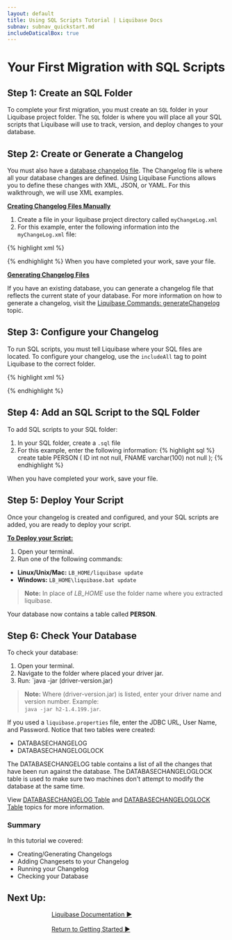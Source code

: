 ```yaml
---
layout: default
title: Using SQL Scripts Tutorial | Liquibase Docs
subnav: subnav_quickstart.md
includeDaticalBox: true
---
```

# Your First Migration with SQL Scripts

## Step 1: Create an SQL Folder

To complete your first migration, you must create an `SQL` folder in your Liquibase project folder.  The `SQL` folder is where you will place all your SQL scripts that Liquibase will use to track, version, and deploy changes to your database.

## Step 2: Create or Generate a Changelog

You must also have a [database changelog file](/documentation/databasechangelog.html). The Changelog file is where all your database changes are defined. Using Liquibase Functions allows you to define these changes with XML, JSON, or YAML. For this walkthrough, we will use XML examples.

**<u>Creating Changelog Files Manually</u>**

1. Create a file in your liquibase project directory called `myChangeLog.xml` 
2. For this example, enter the following information into the `myChangeLog.xml` file: 

{% highlight xml %}
<?xml version="1.0" encoding="UTF-8"?>
<databaseChangeLog
  xmlns="http://www.liquibase.org/xml/ns/dbchangelog"
  xmlns:xsi="http://www.w3.org/2001/XMLSchema-instance"
  xsi:schemaLocation="http://www.liquibase.org/xml/ns/dbchangelog
         http://www.liquibase.org/xml/ns/dbchangelog/dbchangelog-3.8.xsd">

</databaseChangeLog>
{% endhighlight %}
When you have completed your work, save your file.

<br>

**<u>Generating Changelog Files</u>**

If you have an existing database, you can generate a changelog file that reflects the current state of your database. For more information on how to generate a changelog, visit the [Liquibase Commands: generateChangelog](/documentation/generating_changelogs.html) topic.

## Step 3: Configure your Changelog

To run SQL scripts, you must tell Liquibase where your SQL files are located. To configure your changelog, use the `includeAll` tag to point Liquibase to the correct folder.

{% highlight xml %}
<?xml version="1.0" encoding="UTF-8"?>
<databaseChangeLog
  xmlns="http://www.liquibase.org/xml/ns/dbchangelog"
  xmlns:xsi="http://www.w3.org/2001/XMLSchema-instance"
  xsi:schemaLocation="http://www.liquibase.org/xml/ns/dbchangelog
         http://www.liquibase.org/xml/ns/dbchangelog/dbchangelog-3.8.xsd">

  <includeAll path="sql"/>
</databaseChangeLog>
{% endhighlight %}

## Step 4: Add an SQL Script to the SQL Folder
To add SQL scripts to your SQL folder:

1. In your SQL folder, create a `.sql` file
2. For this example, enter the following information:
{% highlight sql %}
create table PERSON (
    ID int not null,
    FNAME varchar(100) not null
);
{% endhighlight %}

When you have completed your work, save your file.

## Step 5: Deploy Your Script

Once your changelog is created and configured, and your SQL scripts are added, you are ready to deploy your script.

**<u>To Deploy your Script:</u>**
1. Open your terminal.
2. Run one of the following commands:
- **Linux/Unix/Mac:** `LB_HOME/liquibase update`
- **Windows:** `LB_HOME\liquibase.bat update`

> **Note:** In place of *LB_HOME* use the folder name where you extracted liquibase.

Your database now contains a table called **PERSON**.

## Step 6: Check Your Database
To check your database:
1. Open your terminal.
2. Navigate to the folder where placed your driver jar.
3. Run: `java -jar (driver-version.jar)

> **Note:** Where (driver-version.jar) is listed, enter your driver name and version number. Example: <br> `java -jar h2-1.4.199.jar`.

If you used a `liquibase.properties` file, enter the JDBC URL, User Name, and Password. Notice that two tables were created: 
- DATABASECHANGELOG
- DATABASECHANGELOGLOCK

The DATABASECHANGELOG table contains a list of all the changes that 
have been run against the database. The DATABASECHANGELOGLOCK table is used to make sure two machines don't attempt to modify the database at the same time.

View [DATABASECHANGELOG Table](/documentation/databasechangelog_table.html) and [DATABASECHANGELOGLOCK Table](/documentation/databasechangeloglock_table.html) topics for more information.

### Summary
In this tutorial we covered:
- Creating/Generating Changelogs
- Adding Changesets to your Changelog
- Running your Changelog
- Checking your Database

## **Next Up:** 

<div class="cta-container" style="margin-left: auto; margin-right: auto; width: 300px; height: 50px">
<div class="cta cta--block"><a href="/documentation/index.html">Liquibase Documentation ►</a></div>
<br>
<div class="cta cta--block"><a href="/quickstart.html">Return to Getting Started ►</a></div>
</div>

